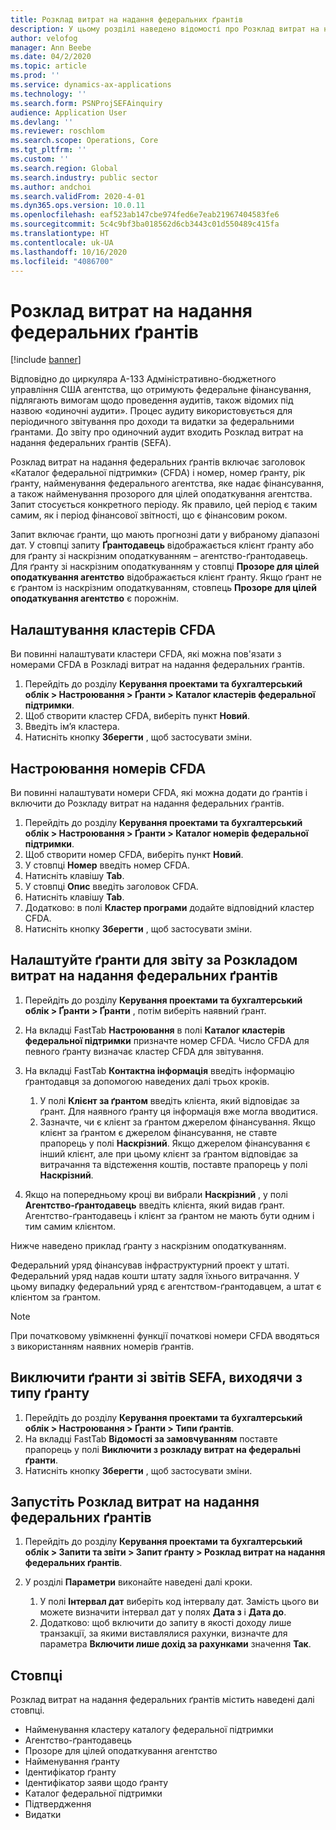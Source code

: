 ```yaml
---
title: Розклад витрат на надання федеральних ґрантів
description: У цьому розділі наведено відомості про Розклад витрат на надання федеральних ґрантів.
author: velofog
manager: Ann Beebe
ms.date: 04/2/2020
ms.topic: article
ms.prod: ''
ms.service: dynamics-ax-applications
ms.technology: ''
ms.search.form: PSNProjSEFAinquiry
audience: Application User
ms.devlang: ''
ms.reviewer: roschlom
ms.search.scope: Operations, Core
ms.tgt_pltfrm: ''
ms.custom: ''
ms.search.region: Global
ms.search.industry: public sector
ms.author: andchoi
ms.search.validFrom: 2020-4-01
ms.dyn365.ops.version: 10.0.11
ms.openlocfilehash: eaf523ab147cbe974fed6e7eab21967404583fe6
ms.sourcegitcommit: 5c4c9bf3ba018562d6cb3443c01d550489c415fa
ms.translationtype: HT
ms.contentlocale: uk-UA
ms.lasthandoff: 10/16/2020
ms.locfileid: "4086700"
---
```

# <a name="schedule-of-expenditures-of-federal-awards-inquiry"></a>Розклад витрат на надання федеральних ґрантів

[!include [banner](../includes/banner.md)]

Відповідно до циркуляра A-133 Адміністративно-бюджетного управління США агентства, що отримують федеральне фінансування, підлягають вимогам щодо проведення аудитів, також відомих під назвою «одиночні аудити». Процес аудиту використовується для періодичного звітування про доходи та видатки за федеральними ґрантами. До звіту про одиночний аудит входить Розклад витрат на надання федеральних ґрантів (SEFA).

Розклад витрат на надання федеральних ґрантів включає заголовок «Каталог федеральної підтримки» (CFDA) і номер, номер ґранту, рік ґранту, найменування федерального агентства, яке надає фінансування, а також найменування прозорого для цілей оподаткування агентства. Запит стосується конкретного періоду. Як правило, цей період є таким самим, як і період фінансової звітності, що є фінансовим роком.

Запит включає ґранти, що мають прогнозні дати у вибраному діапазоні дат. У стовпці запиту **Ґрантодавець** відображається клієнт ґранту або для ґранту зі наскрізним оподаткуванням – агентство-ґрантодавець. Для ґранту зі наскрізним оподаткуванням у стовпці **Прозоре для цілей оподаткування агентство** відображається клієнт ґранту. Якщо ґрант не є ґрантом із наскрізним оподаткуванням, стовпець **Прозоре для цілей оподаткування агентство** є порожнім.

## <a name="set-up-the-cfda-clusters"></a>Налаштування кластерів CFDA

Ви повинні налаштувати кластери CFDA, які можна пов'язати з номерами CFDA в Розкладі витрат на надання федеральних ґрантів.

1. Перейдіть до розділу **Керування проектами та бухгалтерський облік \> Настроювання \> Ґранти \> Каталог кластерів федеральної підтримки**.
2. Щоб створити кластер CFDA, виберіть пункт **Новий**.
3. Введіть ім’я кластера.
4. Натисніть кнопку **Зберегти** , щоб застосувати зміни.

## <a name="set-up-cfda-numbers"></a>Настроювання номерів CFDA

Ви повинні налаштувати номери CFDA, які можна додати до ґрантів і включити до Розкладу витрат на надання федеральних ґрантів.

1. Перейдіть до розділу **Керування проектами та бухгалтерський облік \> Настроювання \> Ґранти \> Каталог номерів федеральної підтримки**.
2. Щоб створити номер CFDA, виберіть пункт **Новий**.
3. У стовпці **Номер** введіть номер CFDA.
4. Натисніть клавішу **Tab**.
5. У стовпці **Опис** введіть заголовок CFDA.
6. Натисніть клавішу **Tab**.
7. Додатково: в полі **Кластер програми** додайте відповідний кластер CFDA.
8. Натисніть кнопку **Зберегти** , щоб застосувати зміни.

## <a name="set-up-grants-to-report-for-the-schedule-of-expenditures-of-federal-awards-inquiry"></a>Налаштуйте ґранти для звіту за Розкладом витрат на надання федеральних ґрантів

1. Перейдіть до розділу **Керування проектами та бухгалтерський облік \> Ґранти \> Ґранти** , потім виберіть наявний ґрант.
2. На вкладці FastTab **Настроювання** в полі **Каталог кластерів федеральної підтримки** призначте номер CFDA. Число CFDA для певного ґранту визначає кластер CFDA для звітування.
3. На вкладці FastTab **Контактна інформація** введіть інформацію ґрантодавця за допомогою наведених далі трьох кроків.

    1. У полі **Клієнт за ґрантом** введіть клієнта, який відповідає за ґрант. Для наявного ґранту ця інформація вже могла вводитися.
    2. Зазначте, чи є клієнт за ґрантом джерелом фінансування. Якщо клієнт за ґрантом є джерелом фінансування, не ставте прапорець у полі **Наскрізний**. Якщо джерелом фінансування є інший клієнт, але при цьому клієнт за ґрантом відповідає за витрачання та відстеження коштів, поставте прапорець у полі **Наскрізний**.

4. Якщо на попередньому кроці ви вибрали **Наскрізний** , у полі **Агентство-ґрантодавець** введіть клієнта, який видав ґрант. Агентство-ґрантодавець і клієнт за ґрантом не мають бути одним і тим самим клієнтом.

Нижче наведено приклад ґранту з наскрізним оподаткуванням.

Федеральний уряд фінансував інфраструктурний проект у штаті. Федеральний уряд надав кошти штату задля їхнього витрачання. У цьому випадку федеральний уряд є агентством-ґрантодавцем, а штат є клієнтом за ґрантом.

> [!NOTE] 
> При початковому увімкненні функції початкові номери CFDA вводяться з використанням наявних номерів ґрантів.

## <a name="exclude-grants-from-sefa-reporting-based-on-the-grant-type"></a>Виключити ґранти зі звітів SEFA, виходячи з типу ґранту

1. Перейдіть до розділу **Керування проектами та бухгалтерський облік \> Настроювання \> Ґранти \> Типи ґрантів**.
2. На вкладці FastTab **Відомості за замовчуванням** поставте прапорець у полі **Виключити з розкладу витрат на федеральні ґранти**.
3. Натисніть кнопку **Зберегти** , щоб застосувати зміни.

## <a name="run-the-schedule-of-expenditures-of-federal-awards-inquiry"></a>Запустіть Розклад витрат на надання федеральних ґрантів

1. Перейдіть до розділу **Керування проектами та бухгалтерський облік \> Запити та звіти \> Запит ґранту \> Розклад витрат на надання федеральних ґрантів**.
2. У розділі **Параметри** виконайте наведені далі кроки.

    1. У полі **Інтервал дат** виберіть код інтервалу дат. Замість цього ви можете визначити інтервал дат у полях **Дата з** і **Дата до**.
    2. Додатково: щоб включити до запиту в якості доходу лише транзакції, за якими виставлялися рахунки, визначте для параметра **Включити лише дохід за рахунками** значення **Так**.

## <a name="columns"></a>Стовпці

Розклад витрат на надання федеральних ґрантів містить наведені далі стовпці.

- Найменування кластеру каталогу федеральної підтримки
- Агентство-ґрантодавець
- Прозоре для цілей оподаткування агентство
- Найменування ґранту
- Ідентифікатор ґранту
- Ідентифікатор заяви щодо ґранту
- Каталог федеральної підтримки
- Підтвердження
- Видатки
